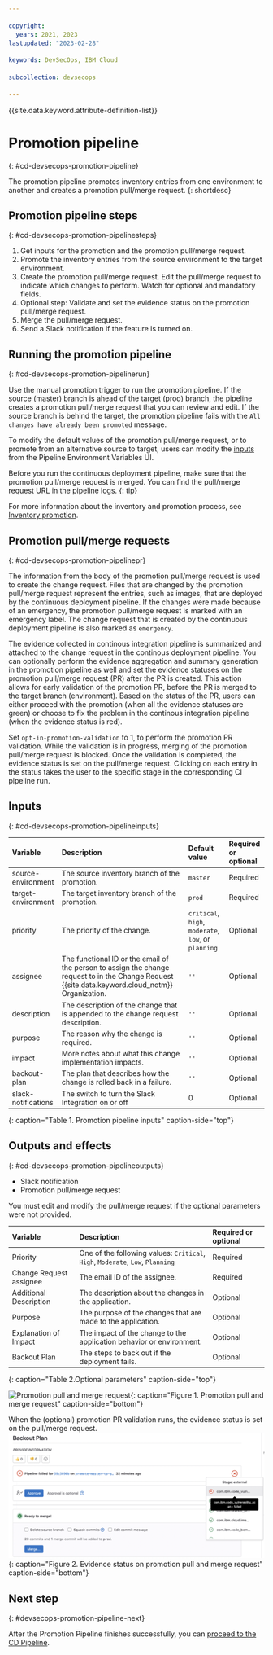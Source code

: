 ```yaml
---

copyright: 
  years: 2021, 2023
lastupdated: "2023-02-28"

keywords: DevSecOps, IBM Cloud

subcollection: devsecops

---
```


{{site.data.keyword.attribute-definition-list}}

# Promotion pipeline
{: #cd-devsecops-promotion-pipeline}

The promotion pipeline promotes inventory entries from one environment to another and creates a promotion pull/merge request.
{: shortdesc}

## Promotion pipeline steps
{: #cd-devsecops-promotion-pipelinesteps}

1. Get inputs for the promotion and the promotion pull/merge request.
2. Promote the inventory entries from the source environment to the target environment.
3. Create the promotion pull/merge request. Edit the pull/merge request to indicate which changes to perform. Watch for optional and mandatory fields.
4. Optional step: Validate and set the evidence status on the promotion pull/merge request.
5. Merge the pull/merge request.
6. Send a Slack notification if the feature is turned on.

## Running the promotion pipeline
{: #cd-devsecops-promotion-pipelinerun}

Use the manual promotion trigger to run the promotion pipeline. If the source (master) branch is ahead of the target (prod) branch, the pipeline creates a promotion pull/merge request that you can review and edit. If the source branch is behind the target, the promotion pipeline fails with the `All changes have already been promoted` message.

To modify the default values of the promotion pull/merge request, or to promote from an alternative source to target, users can modify the [inputs](#cd-devsecops-promotion-pipelineinputs) from the Pipeline Environment Variables UI.

Before you run the continuous deployment pipeline, make sure that the promotion pull/merge request is merged. You can find the pull/merge request URL in the pipeline logs.
{: tip}

For more information about the inventory and promotion process, see [Inventory promotion](/docs/devsecops?topic=devsecops-cd-devsecops-inventory).

## Promotion pull/merge requests
{: #cd-devsecops-promotion-pipelinepr}

The information from the body of the promotion pull/merge request is used to create the change request. Files that are changed by the promotion pull/merge request represent the entries, such as images, that are deployed by the continuous deployment pipeline. If the changes were made because of an emergency, the promotion pull/merge request is marked with an emergency label. The change request that is created by the continuous deployment pipeline is also marked as `emergency`.

The evidence collected in continous integration pipeline is summarized and attached to the change request in the continous deployment pipeline. You can optionally perform the evidence aggregation and summary generation in the promotion pipeline as well and set the evidence statuses on the promotion pull/merge request (PR) after the PR is created. This action allows for early validation of the promotion PR, before the PR is merged to the target branch (environment). Based on the status of the PR, users can either proceed with the promotion (when all the evidence statuses are green) or choose to fix the problem in the continous integration pipeline (when the evidence status is red). 

Set `opt-in-promotion-validation` to 1, to perform the promotion PR validation. While the validation is in progress, merging of the promotion pull/merge request is blocked. Once the validation is completed, the evidence status is set on the pull/merge request. Clicking on each entry in the status takes the user to the specific stage in the corresponding CI pipeline run.
    
## Inputs
{: #cd-devsecops-promotion-pipelineinputs}

|Variable |Description	|Default value |Required or optional |
|:----------|:------------------------------|:------------------|:----------|
|source-environment 		|The source inventory branch of the promotion.		|`master`		|Required		|
|target-environment		|The target inventory branch of the promotion.		|`prod`			|Required		|
|priority		|The priority of the change. 		|`critical`, `high`, `moderate`, `low`, or `planning`		|Optional		|
|assignee		|The functional ID or the email of the person to assign the change request to in the Change Request {{site.data.keyword.cloud_notm}} Organization.		|`''`		|Optional		|
|description 		|The description of the change that is appended to the change request description.   	|`''`		|Optional		|
|purpose 		|The reason why the change is required. 		|`''`		|Optional		|
|impact 		|More notes about what this change implementation impacts.   	|`''`		|Optional		|
|backout-plan		|The plan that describes how the change is rolled back in a failure. 		|`''`		|Optional		|
|slack-notifications		|The switch to turn the Slack Integration on or off  	|0		|Optional		|
{: caption="Table 1. Promotion pipeline inputs" caption-side="top"}

## Outputs and effects
{: #cd-devsecops-promotion-pipelineoutputs}

* Slack notification
* Promotion pull/merge request

You must edit and modify the pull/merge request if the optional parameters were not provided.

|Variable |Description |Required or optional |
|:----------|:------------------|:--------------|
|Priority| One of the following values: `Critical`, `High`, `Moderate`, `Low`, `Planning` | Required |
|Change Request assignee | The email ID of the assignee. | Required |
|Additional Description | The description about the changes in the application. | Optional |
|Purpose | The purpose of the changes that are made to the application. | Optional |
|Explanation of Impact | The impact of the change to the application behavior or environment. | Optional |
|Backout Plan | The steps to back out if the deployment fails. | Optional |
{: caption="Table 2.Optional parameters" caption-side="top"}

 ![Promotion pull and merge request](images/promotion-pull-request.png){: caption="Figure 1. Promotion pull and merge request" caption-side="bottom"}
 
 When the (optional) promotion PR validation runs, the evidence status is set on the pull/merge request.
 ![Optional evidence status set on promotion pull and merge request](images/promotion-pull-request-status.png){: caption="Figure 2. Evidence status on promotion pull and merge request" caption-side="bottom"}

## Next step
 {: #devsecops-promotion-pipeline-next}

 After the Promotion Pipeline finishes successfully, you can [proceed to the CD Pipeline](/docs/devsecops?topic=devsecops-cd-devsecops-cd-pipeline).
